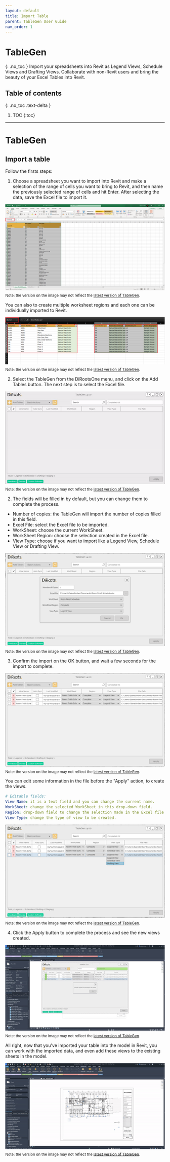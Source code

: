 ```yaml
---
layout: default
title: Import Table
parent: TableGen User Guide
nav_order: 1
---
```


# TableGen
{: .no_toc }
Import your spreadsheets into Revit as Legend Views, Schedule Views and Drafting Views.
Collaborate with non-Revit users and bring the beauty of your Excel Tables into Revit.

## Table of contents
{: .no_toc .text-delta }

1. TOC
{:toc}

---

# TableGen

## Import a table

Follow the firsts steps:

1. Choose a spreadsheet you want to import into Revit and make a selection of the range of cells you want to bring to Revit, and then name the previously selected range of cells and hit Enter.
After selecting the data, save the Excel file to import it.

![TableGen selecting data to import](../../../assets\images\TableGen\TG-PrepareSheet.png)  
<sub>Note: the version on the image may not reflect the [latest version of TableGen](https://diroots.com/revit-plugins/excel-to-revit-as-drafting-legend-and-schedule-views-with-tablegen/).</sub>

You can also to create multiple worksheet regions and each one can be individually imported to Revit.

![TableGen selecting data to import](../../../assets\images\TableGen\TG-Selection.png)  
<sub>Note: the version on the image may not reflect the [latest version of TableGen](https://diroots.com/revit-plugins/excel-to-revit-as-drafting-legend-and-schedule-views-with-tablegen/).</sub>

2. Select the TableGen from the DiRootsOne menu, and click on the Add Tables button. The next step is to select the Excel file.

![TableGen add tables](../../../assets\images\TableGen\TG-AddTable.gif)  
<sub>Note: the version on the image may not reflect the [latest version of TableGen](https://diroots.com/revit-plugins/excel-to-revit-as-drafting-legend-and-schedule-views-with-tablegen/).</sub>

2. The fields will be filled in by default, but you can change them to complete the process. 

- Number of copies: the TableGen will import the number of copies filled in this field.
- Excel File: select the Excel file to be imported.
- WorkSheet: choose the current WorkSheet.
- WorkSheet Region: choose the selection created in the Excel file.
- View Type: choose if you want to import like a Legend View, Schedule View or Drafting View.

![TableGen complete fields](../../../assets\images\TableGen\TG-CompleteFields.png)  
<sub>Note: the version on the image may not reflect the [latest version of TableGen](https://diroots.com/revit-plugins/excel-to-revit-as-drafting-legend-and-schedule-views-with-tablegen/).</sub>

3. Confirm the import on the OK button, and wait a few seconds for the import to complete.

![TableGen file imported](../../../assets\images\TableGen\TG-FileImported.png)  
<sub>Note: the version on the image may not reflect the [latest version of TableGen](https://diroots.com/revit-plugins/excel-to-revit-as-drafting-legend-and-schedule-views-with-tablegen/).</sub>

You can edit some information in the file before the "Apply" action, to create the views.

```yaml
# Editable fields:  
View Name: it is a text field and you can change the current name.
WorkSheet: change the selected WorkSheet in this drop-down field.
Region: drop-down field to change the selection made in the Excel file.
View Type: change the type of view to be created.
```

![TableGen edit file](../../../assets\images\TableGen\TG-EditFile.png)  
<sub>Note: the version on the image may not reflect the [latest version of TableGen](https://diroots.com/revit-plugins/excel-to-revit-as-drafting-legend-and-schedule-views-with-tablegen/).</sub>

4. Click the Apply button to complete the process and see the new views created.

![TableGen create views](../../../assets\images\TableGen\TG-ApplyTable.gif)  
<sub>Note: the version on the image may not reflect the [latest version of TableGen](https://diroots.com/revit-plugins/excel-to-revit-as-drafting-legend-and-schedule-views-with-tablegen/).</sub>

All right, now that you've imported your table into the model in Revit, you can work with the imported data, and even add these views to the existing sheets in the model.

![TableGen add table to sheets](../../../assets\images\TableGen\TG-AddToSheet.gif)  
<sub>Note: the version on the image may not reflect the [latest version of TableGen](https://diroots.com/revit-plugins/excel-to-revit-as-drafting-legend-and-schedule-views-with-tablegen/).</sub>
